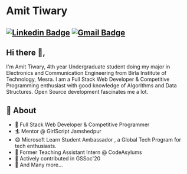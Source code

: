 # Amit Tiwary
[![Linkedin Badge](https://img.shields.io/badge/-AmitTiwary-blue?style=social&logo=Linkedin&logoColor=blue&link=https://www.linkedin.com/in/akt114/)](https://www.linkedin.com/in/akt114/) 
[![Gmail Badge](https://img.shields.io/badge/-GMail-c14438?style=social&logo=Gmail&logoColor=red&link=mailto:amittiwary710@gmail.com)](mailto:amittiwary710@gmail.com)
---
## Hi there 👋,           
I'm Amit Tiwary, 4th year Undergraduate student  doing my major in Electronics and Communication Engineering from Birla Institute of Technology, Mesra. 
I am a Full Stack Web Developer & Competitive Programming enthusiast with good knowledge of Algorithms and Data Structures. Open Source development fascinates me a lot.


## 🧐 About
- 🤠  Full Stack Web Developer & Competitive Programmer
- 🏄‍ Mentor @ GirlScript Jamshedpur
- 😄  Microsoft Learn Student Ambassador , a Global Tech Program for tech enthusiasts.
- 🔭  Former Teaching Assistant Intern @ CodeAsylums
- 🌱 Actively contributed in GSSoc'20
- 👯 And Many more...
